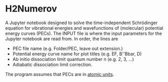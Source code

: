 # H2Numerov

A Jupyter notebook designed to solve the time-independent Schrödinger equation for vibrational energies and wavefunctions of (molecular) potential energy curves (PECs). The INPUT file is where the input parameters for the Jupyter notebook are read from. In order, the lines are  
* PEC file name (e.g. Folder/PEC, leave out extension.)
* Potential energy curve name for plot titles (e.g. EF, B''Bbar, D)
* Ab initio dissociation limit quantum number n (e.g. 2, 3, ...)
* Adiabatic dissociation limit correction.

The program assumes that PECs are in [atomic units](https://en.wikipedia.org/wiki/Hartree_atomic_units).
